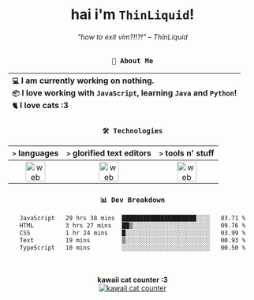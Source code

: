 <div align="center">
  
  # hai i'm `ThinLiquid`!
  ###### "how to exit vim?!!?!" – ThinLiquid
  
  ### `👤 About Me`

  | `💻`  I am currently working on __nothing__.<br/>`📦`  I love working with `JavaScript`, learning `Java` and `Python`!</br>`🐈`  I love cats :3 |
  |:---|

  
  ### `🛠️ Technologies`
  
  | `>` **languages**  | `>` **glorified text editors** | `>` **tools n' stuff** |
  |:------------------:|:------------------------------:|:----------------------:|
  | <img src="https://skillicons.dev/icons?i=ts,js,react" alt="web dev" height="40"/> | <img src="https://skillicons.dev/icons?i=vscode,eclipse,idea" alt="web dev" height="40"/> | <img src="https://skillicons.dev/icons?i=bash,git,photoshop" alt="web dev" height="40"/> |
  
  ### `📊 Dev Breakdown`
  
  <!--START_SECTION:waka-->

```txt
JavaScript   29 hrs 38 mins  █████████████████████░░░░   83.71 %
HTML         3 hrs 27 mins   ██▒░░░░░░░░░░░░░░░░░░░░░░   09.76 %
CSS          1 hr 24 mins    █░░░░░░░░░░░░░░░░░░░░░░░░   03.99 %
Text         19 mins         ▒░░░░░░░░░░░░░░░░░░░░░░░░   00.93 %
TypeScript   10 mins         ░░░░░░░░░░░░░░░░░░░░░░░░░   00.50 %
```

<!--END_SECTION:waka-->
  
  <br/><br/>
  <b>kawaii cat counter :3</b><br/>
  [![kawaii cat counter](https://count.getloli.com/get/@ThinLiquid?theme=moebooru)](https://moe-counter.glitch.me)
</div>
